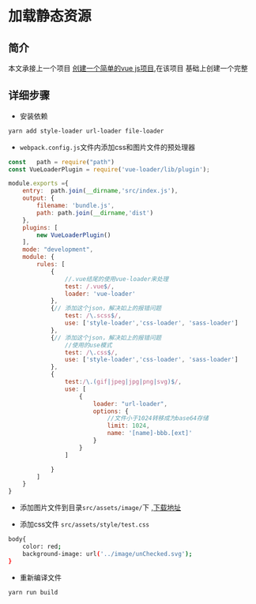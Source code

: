 # 加载静态资源


## 简介

本文承接上一个项目 [创建一个简单的vue js项目](create_vue.md),在该项目 基础上创建一个完整



## 详细步骤

* 安装依赖

```bash 
yarn add style-loader url-loader file-loader
```

* ``webpack.config.js``文件内添加css和图片文件的预处理器  

```js
const   path = require("path")
const VueLoaderPlugin = require('vue-loader/lib/plugin');

module.exports ={
    entry:  path.join(__dirname,'src/index.js'),
    output: {
        filename: 'bundle.js',
        path: path.join(__dirname,'dist')
    },
    plugins: [
        new VueLoaderPlugin()
    ],
    mode: "development",
    module: {
        rules: [
            {
                //.vue结尾的使用vue-loader来处理
                test: /.vue$/,
                loader: 'vue-loader'
            },
            {// 添加这个json，解决如上的报错问题
                test: /\.scss$/,
                use: ['style-loader','css-loader', 'sass-loader']
            },
            {// 添加这个json，解决如上的报错问题
                //使用的use模式
                test: /\.css$/,
                use: ['style-loader','css-loader', 'sass-loader']
            },
            {
                test:/\.(gif|jpeg|jpg|png|svg)$/,
                use: [
                    {
                        loader: "url-loader",
                        options: {
                            //文件小于1024转移成为base64存储
                            limit: 1024,
                            name: '[name]-bbb.[ext]'
                        }
                    }
                ]

            }
        ]
    }
}
```

* 添加图片文件到目录``src/assets/image/``下 ,[下载地址](https://github.com/Amy0904/vue-webpack-todo/tree/master/src/assets/images) 


* 添加css文件 ``src/assets/style/test.css``

```bash
body{
    color: red;
    background-image: url('../image/unChecked.svg');
}
```

* 重新编译文件  

```bash 
yarn run build 
```